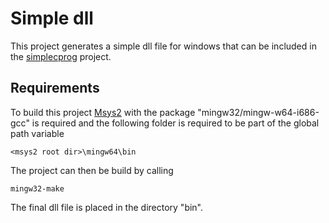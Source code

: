 # Simple dll

This project generates a simple dll file for windows that can be included in the [simplecprog](https://www.github.com/andreasgottardi/simplecprog) project.

## Requirements

To build this project [Msys2](https://www.msys2.org) with the package "mingw32/mingw-w64-i686-gcc" is required and the following folder is required to be part of the global path variable
```
<msys2 root dir>\mingw64\bin
```
The project can then be build by calling
```
mingw32-make
```
The final dll file is placed in the directory "bin".